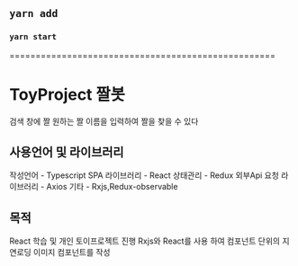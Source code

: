 
## `yarn add`



### `yarn start`




===================================================


# ToyProject 짤봇

검색 창에 짤 원하는 짤 이름을 입력하여 짤을 찾을 수 있다

## 사용언어 및 라이브러리

작성언어 - Typescript
SPA 라이브러리 - React
상태관리 - Redux
외부Api 요청 라이브러리 - Axios
기타 - Rxjs,Redux-observable

## 목적
React 학습 및 개인 토이프로젝트 진행
Rxjs와 React를 사용 하여 컴포넌트 단위의 지연로딩 이미지 컴포넌트를 작성